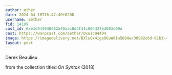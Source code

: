 ```yaml
---
author: æther
date: 2024-04-16T16:42:49+0200
username: aether
fid: 14199
cast_id: 0xe1c944940482a70aac8d4f41c004427e3603c09a
cast: https://warpcast.com/aether/0xe1c94494
image: https://imagedelivery.net/BXluQx4ige9GuW0Ia56BHw/38982c6d-81b3-4842-da00-8b25b51bd600/original
layout: post
---
```

Derek Beaulieu  
  
from the collection titled *On Syntax* (2018)  

<img src='https://imagedelivery.net/BXluQx4ige9GuW0Ia56BHw/38982c6d-81b3-4842-da00-8b25b51bd600/original' alt='' referrerpolicy='no-referrer'/>